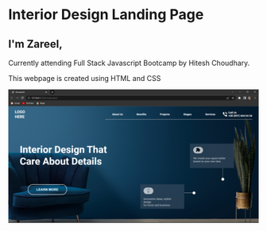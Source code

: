 # Interior Design Landing Page

## I'm Zareel,

Currently attending Full Stack Javascript Bootcamp by Hitesh Choudhary.

This webpage is created using HTML and CSS

![project-10](./Screenshot%20(4).png)

